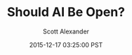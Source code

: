 ---
layout: podcast
title: "Should AI Be Open?"
author: Scott Alexander
description: https://slatestarcodex.com/2015/12/17/should-ai-be-open/
date: 2015-12-17 03:25:00 PST
length: 5293542
duration: 1323
guid: should-ai-be-open
---